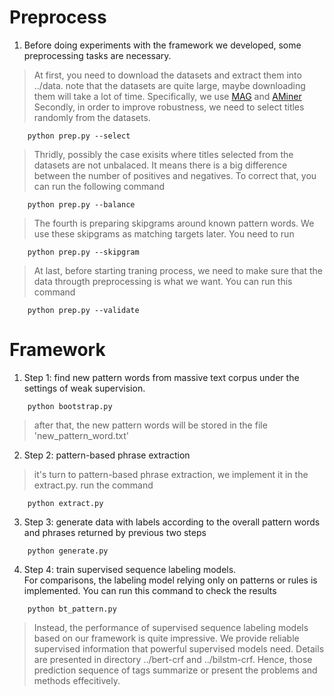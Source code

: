 # Preprocess
1. Before doing experiments with the framework we developed, some preprocessing tasks are necessary.  
> At first, you need to download the datasets and extract them into ../data. note that the datasets 
are quite large, maybe downloading them will take a lot of time. Specifically, we use [MAG](https://academicgraphv2.blob.core.windows.net/oag/mag/paper/mag_papers_0.zip) and [AMiner](https://lfs.aminer.cn/lab-datasets/citation/dblp.v10.zip)
> Secondly, in order to improve robustness, we need to select titles randomly from the datasets.
```
    python prep.py --select
```
> Thridly, possibly the case exisits where titles selected from the datasets are not unbalaced. It means there is a big difference between the number of positives and negatives. To correct that, you can run the following command
```
    python prep.py --balance
```
> The fourth is preparing skipgrams around known pattern words. We use these skipgrams as matching targets later. You need to run
```
    python prep.py --skipgram
```
> At last, before starting traning process, we need to make sure that the data througth preprocessing is what we want. You can run this command
```
    python prep.py --validate
```

# Framework
1. Step 1: find new pattern words from massive text corpus under the settings of weak supervision.  
```
    python bootstrap.py
```
> after that, the new pattern words will be stored in the file 'new_pattern_word.txt'
2. Step 2: pattern-based phrase extraction  
> it's turn to pattern-based phrase extraction, we implement it in the extract.py. run the command
```
    python extract.py
```
3. Step 3: generate data with labels according to the overall pattern words and phrases returned 
by previous two steps  
```
    python generate.py
```

4. Step 4: train supervised sequence labeling models.  
For comparisons, the labeling model relying only on patterns or rules is implemented. You can run this command to check the results
```
    python bt_pattern.py
```
> Instead, the performance of supervised sequence labeling models based on our framework is quite impressive. We provide reliable supervised information that powerful supervised models need. Details are presented in directory ../bert-crf and ../bilstm-crf. Hence, those prediction sequence of tags summarize or present the problems and methods effecitively.